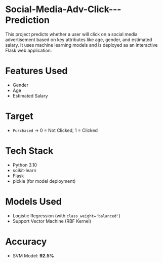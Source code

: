 # Social-Media-Adv-Click---Prediction
This project predicts whether a user will click on a social media advertisement based on key attributes like age, gender, and estimated salary. It uses machine learning models and is deployed as an interactive Flask web application.

# Features Used
- Gender
- Age
- Estimated Salary

# Target
- `Purchased` → 0 = Not Clicked, 1 = Clicked

# Tech Stack
- Python 3.10
- scikit-learn
- Flask
- pickle (for model deployment)

# Models Used
- Logistic Regression (with `class_weight='balanced'`)
- Support Vector Machine (RBF Kernel)

# Accuracy
- SVM Model: **92.5%**


